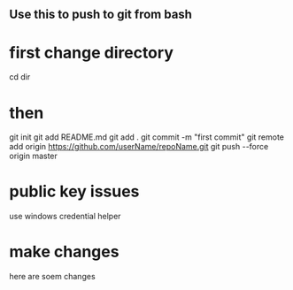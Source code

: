 ## Use this to push to git from bash
# first change directory 
cd dir
# then 
git init
git add README.md
git add .
git commit -m "first commit"
git remote add origin https://github.com/userName/repoName.git
git push --force origin master
# public key issues 
use windows credential helper

# make changes 
here are soem changes 
